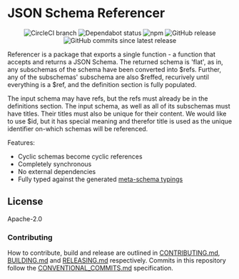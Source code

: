 # JSON Schema Referencer

<center>
  <span>
    <img alt="CircleCI branch" src="https://img.shields.io/circleci/project/github/json-schema-tools/referencer/master.svg">
    <img alt="Dependabot status" src="https://api.dependabot.com/badges/status?host=github&repo=json-schema-tools/referencer" />
    <img alt="npm" src="https://img.shields.io/npm/dt/@json-schema-tools/referencer.svg" />
    <img alt="GitHub release" src="https://img.shields.io/github/release/json-schema-tools/referencer.svg" />
    <img alt="GitHub commits since latest release" src="https://img.shields.io/github/commits-since/json-schema-tools/referencer/latest.svg" />
  </span>
</center>

Referencer is a package that exports a single function - a function that accepts and returns a JSON Schema. The returned schema is 'flat', as in, any subschemas of the schema have been converted into $refs. Further, any of the subschemas' subschema are also $reffed, recurively until everything is a $ref, and the definition section is fully populated.

The input schema may have refs, but the refs must already be in the definitions section.
The input schema, as well as all of its subschemas must have titles. Their titles must also be unique for their content. We would like to use $id, but it has special meaning and therefor title is used as the unique identifier on-which schemas will be referenced.

Features:
 - Cyclic schemas become cyclic references
 - Completely synchronous
 - No external dependencies
 - Fully typed against the generated [meta-schema typings](https://github.com/json-schema-tools/meta-schema/)

## License

Apache-2.0


### Contributing

How to contribute, build and release are outlined in [CONTRIBUTING.md](CONTRIBUTING.md), [BUILDING.md](BUILDING.md) and [RELEASING.md](RELEASING.md) respectively. Commits in this repository follow the [CONVENTIONAL_COMMITS.md](CONVENTIONAL_COMMITS.md) specification.
